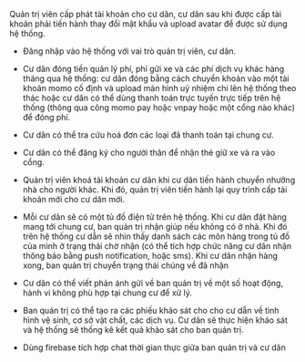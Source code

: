 Quản trị viên cấp phát tài khoản cho cư dân, cư dân sau khi được cấp tài khoản phải
tiến hành thay đổi mật khẩu và upload avatar để được sử dụng hệ thống.
- Đăng nhập vào hệ thống với vai trò quản trị viên, cư dân.
- Cư dân đóng tiền quản lý phí, phí gửi xe và các phí dịch vụ khác hàng tháng qua hệ
thống: cư dân đóng bằng cách chuyển khoản vào một tài khoản momo cố định và
upload màn hình uỷ nhiệm chi lên hệ thống theo thác hoặc cư dân có thể dùng thanh
toán trực tuyến trực tiếp trên hệ thống (thông qua công momo pay hoặc vnpay hoặc
một cổng nào khác) để đóng phí.
- Cư dân có thể tra cứu hoá đơn các loại đã thanh toán tại chung cư.
- Cư dân có thể đăng ký cho người thân để nhận thẻ giữ xe và ra vào cổng.
- Quản trị viên khoá tài khoản cư dân khi cư dân tiến hành chuyển nhưởng nhà cho người
khác. Khi đó, quản trị viên tiến hành lại quy trình cấp tài khoản mới cho cư dân mới.
- Mỗi cư dân sẽ có một tủ đồ điện tử trên hệ thống. Khi cư dân đặt hàng mang tới chung
cư, ban quản trị nhận giúp nếu không có ở nhà. Khi đó trên hệ thống cư dẫn sẽ nhìn
thấy danh sách các môn hàng trong tủ đồ của mình ở trạng thái chờ nhận (có thể tích
hợp chức năng cư dân nhận thông báo bằng push notification, hoặc sms). Khi cư dân
nhận hàng xong, ban quản trị chuyển trạng thái chúng về đã nhận

- Cư dân có thể viết phản ánh gửi về ban quản trị về một số hoạt động, hành vi không
phù hợp tại chung cư để xử lý.
- Ban quản trị có thể tạo ra các phiếu khảo sát cho cho cư dẫn về tình hình vệ sinh, cơ
sở vật chất, các dịch vụ. Cư dân sẽ thực hiện khảo sát và hệ thống sẽ thống kê kết quả
khảo sát cho ban quản trị.
- Dùng firebase tích hợp chat thời gian thực giữa ban quản
trị và cư dân



